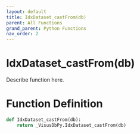 ```yaml
---
layout: default
title: IdxDataset_castFrom(db)
parent: All Functions
grand_parent: Python Functions
nav_order: 2
---
```


# IdxDataset_castFrom(db)

Describe function here.

# Function Definition

```python
def IdxDataset_castFrom(db):
    return _VisusDbPy.IdxDataset_castFrom(db)
```